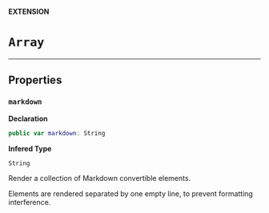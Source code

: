 **EXTENSION**
# `Array`

--------------------

## Properties
### `markdown`

**Declaration**
```swift
public var markdown: String
```

**Infered Type**
```swift
String
```

Render a collection of Markdown convertible elements.

Elements are rendered separated by one empty line, to prevent formatting interference.

